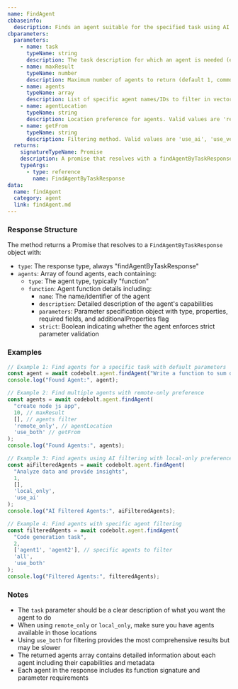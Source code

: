 ```yaml
---
name: FindAgent
cbbaseinfo:
  description: Finds an agent suitable for the specified task using AI and/or vector database filtering.
cbparameters:
  parameters:
    - name: task
      typeName: string
      description: The task description for which an agent is needed (e.g., "Write a function to sum of Two number", "create node js app").
    - name: maxResult
      typeName: number
      description: Maximum number of agents to return (default 1, commonly used values are 3-10).
    - name: agents
      typeName: array
      description: List of specific agent names/IDs to filter in vector database (empty array for no filtering).
    - name: agentLocation
      typeName: string
      description: Location preference for agents. Valid values are 'remote_only', 'local_only', 'all'. Default is 'all'.
    - name: getFrom
      typeName: string
      description: Filtering method. Valid values are 'use_ai', 'use_vector_db', 'use_both'. Default is 'use_vector_db'.
  returns:
    signatureTypeName: Promise
    description: A promise that resolves with a findAgentByTaskResponse object containing an array of found agents.
    typeArgs:
      - type: reference
        name: FindAgentByTaskResponse
data:
  name: findAgent
  category: agent
  link: findAgent.md
---
```

<CBBaseInfo/>
<CBParameters/>

### Response Structure

The method returns a Promise that resolves to a `FindAgentByTaskResponse` object with:
- `type`: The response type, always "findAgentByTaskResponse"
- `agents`: Array of found agents, each containing:
  - `type`: The agent type, typically "function"
  - `function`: Agent function details including:
    - `name`: The name/identifier of the agent
    - `description`: Detailed description of the agent's capabilities
    - `parameters`: Parameter specification object with type, properties, required fields, and additionalProperties flag
    - `strict`: Boolean indicating whether the agent enforces strict parameter validation

### Examples

```js
// Example 1: Find agents for a specific task with default parameters
const agent = await codebolt.agent.findAgent("Write a function to sum of Two number");
console.log("Found Agent:", agent);

// Example 2: Find multiple agents with remote-only preference
const agents = await codebolt.agent.findAgent(
  "create node js app",
  10, // maxResult
  [], // agents filter
  'remote_only', // agentLocation
  'use_both' // getFrom
);
console.log("Found Agents:", agents);

// Example 3: Find agents using AI filtering with local-only preference
const aiFilteredAgents = await codebolt.agent.findAgent(
  "Analyze data and provide insights",
  1,
  [],
  'local_only',
  'use_ai'
);
console.log("AI Filtered Agents:", aiFilteredAgents);

// Example 4: Find agents with specific agent filtering
const filteredAgents = await codebolt.agent.findAgent(
  "Code generation task",
  2,
  ['agent1', 'agent2'], // specific agents to filter
  'all',
  'use_both'
);
console.log("Filtered Agents:", filteredAgents);
```

### Notes
- The `task` parameter should be a clear description of what you want the agent to do
- When using `remote_only` or `local_only`, make sure you have agents available in those locations
- Using `use_both` for filtering provides the most comprehensive results but may be slower
- The returned agents array contains detailed information about each agent including their capabilities and metadata
- Each agent in the response includes its function signature and parameter requirements

